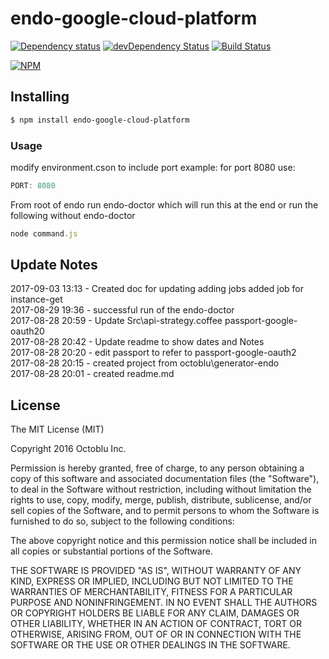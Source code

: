 # endo-google-cloud-platform

[![Dependency status](http://img.shields.io/ratokeshi/endo-google-cloud-platform?style=flat)](https://david-dm.org/ratokeshi/endo-google-cloud-platform)
[![devDependency Status](http://img.shields.io/david/dev/ratokeshi/endo-google-cloud-platform.svg?style=flat)](https://david-dm.org/ratokeshi/endo-google-cloud-platform#info=devDependencies)
[![Build Status](http://img.shields.io/travis/ratokeshi/endo-google-cloud-platform.svg?style=flat&branch=master)](https://travis-ci.org/ratokeshi/endo-google-cloud-platform)

[![NPM](https://nodei.co/npm/endo-google-cloud-platform.svg?style=flat)](https://npmjs.org/package/endo-google-cloud-platform)

## Installing

```bash
$ npm install endo-google-cloud-platform
```

### Usage
modify environment.cson to include port example: for port 8080 use:
```javascript
PORT: 8080
```
From root of endo run endo-doctor which will run this at the end or run the following without endo-doctor
```javascript
node command.js
```

## Update Notes
2017-09-03 13:13 - Created doc for updating adding jobs added job for instance-get<br>
2017-08-29 19:36 - successful run of the endo-doctor<br>
2017-08-28 20:59 - Update Src\api-strategy.coffee passport-google-oauth20<br>
2017-08-28 20:42 - Update readme to show dates and Notes<br>
2017-08-28 20:20 - edit passport to refer to passport-google-oauth2<br>
2017-08-28 20:15 - created project from octoblu\generator-endo<br>
2017-08-28 20:01 - created readme.md<br>


## License

The MIT License (MIT)

Copyright 2016 Octoblu Inc.

Permission is hereby granted, free of charge, to any person obtaining a copy
of this software and associated documentation files (the "Software"), to deal
in the Software without restriction, including without limitation the rights
to use, copy, modify, merge, publish, distribute, sublicense, and/or sell
copies of the Software, and to permit persons to whom the Software is
furnished to do so, subject to the following conditions:

The above copyright notice and this permission notice shall be included in
all copies or substantial portions of the Software.

THE SOFTWARE IS PROVIDED "AS IS", WITHOUT WARRANTY OF ANY KIND, EXPRESS OR
IMPLIED, INCLUDING BUT NOT LIMITED TO THE WARRANTIES OF MERCHANTABILITY,
FITNESS FOR A PARTICULAR PURPOSE AND NONINFRINGEMENT. IN NO EVENT SHALL THE
AUTHORS OR COPYRIGHT HOLDERS BE LIABLE FOR ANY CLAIM, DAMAGES OR OTHER
LIABILITY, WHETHER IN AN ACTION OF CONTRACT, TORT OR OTHERWISE, ARISING FROM,
OUT OF OR IN CONNECTION WITH THE SOFTWARE OR THE USE OR OTHER DEALINGS IN
THE SOFTWARE.
